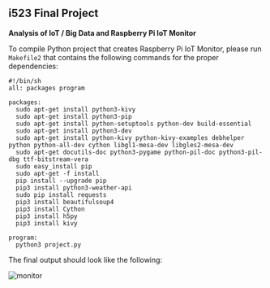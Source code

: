 ## i523 Final Project 
**Analysis of IoT / Big Data and Raspberry Pi IoT Monitor**

To compile Python project that creates Raspberry Pi IoT Monitor, please run `Makefile2` that contains the following commands for the proper dependencies: 

    #!/bin/sh
    all: packages program

    packages:
      sudo apt-get install python3-kivy
      sudo apt-get install python3-pip
      sudo apt-get install python-setuptools python-dev build-essential 
      sudo apt-get install python3-dev
      sudo apt-get install python-kivy python-kivy-examples debhelper python python-all-dev cython libgl1-mesa-dev libgles2-mesa-dev
      sudo apt-get docutils-doc python3-pygame python-pil-doc python3-pil-dbg ttf-bitstream-vera
      sudo easy_install pip
      sudo apt-get -f install
      pip install --upgrade pip
      pip3 install python3-weather-api
      sudo pip install requests
      pip3 install beautifulsoup4
      pip3 install Cython
      pip3 install h5py
      pip3 install kivy

    program: 
      python3 project.py

The final output should look like the following: 

![monitor](https://user-images.githubusercontent.com/31293179/33550867-6ee0d3b2-d8bd-11e7-8ad2-4a637fa3faef.png)
